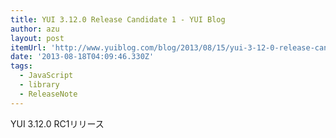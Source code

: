 ```yaml
---
title: YUI 3.12.0 Release Candidate 1 - YUI Blog
author: azu
layout: post
itemUrl: 'http://www.yuiblog.com/blog/2013/08/15/yui-3-12-0-release-candidate-1/'
date: '2013-08-18T04:09:46.330Z'
tags:
  - JavaScript
  - library
  - ReleaseNote
---
```

YUI 3.12.0 RC1リリース
